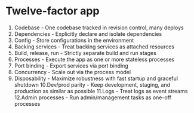 # Twelve-factor app

1. Codebase - One codebase tracked in revision control, many deploys
2. Dependencies - Explicitly declare and isolate dependencies
3. Config - Store configurations in the environment
4. Backing services - Treat backing services as attached resources
5. Build, release, run - Strictly separate build and run stages
6. Processes - Execute the app as one or more stateless processes
7. Port binding - Export services via port binding
8. Concurrency - Scale out via the process model
9. Disposability - Maximize robustness with fast startup and graceful shutdown
10.Dev/prod parity - Keep development, staging, and production as similar as possible
11.Logs - Treat logs as event streams
12.Admin processes - Run admin/management tasks as one-off processes
